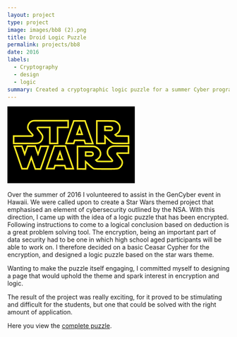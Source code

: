 ```yaml
---
layout: project
type: project
image: images/bb8 (2).png
title: Droid Logic Puzzle
permalink: projects/bb8
date: 2016
labels:
  - Cryptography
  - design
  - logic
summary: Created a cryptographic logic puzzle for a summer Cyber program.
---
```


  <img class="ui medium left floated image" src="../images/starwars.png">

Over the summer of 2016 I volunteered to assist in the GenCyber event in Hawaii. We were called upon to create a Star Wars themed project that emphasised an element of cybersecurity outlined by the NSA. 
With this direction, I came up with the idea of a logic puzzle that has been encrypted. Following instructions to come to a logical conclusion based on deduction is a great problem solving tool.
The encryption, being an important part of data security had to be one in which high school aged participants will be able to work on.
I therefore decided on a basic Ceasar Cypher for the encryption, and designed a logic puzzle based on the star wars theme.

Wanting to make the puzzle itself engaging, I committed myself to designing a page that would uphold the theme and spark interest in encryption and logic.

The result of the project was really exciting, for it proved to be stimulating and difficult for the students, but one that could be solved with the right amount of application.




Here you view the [complete puzzle](https:/).



